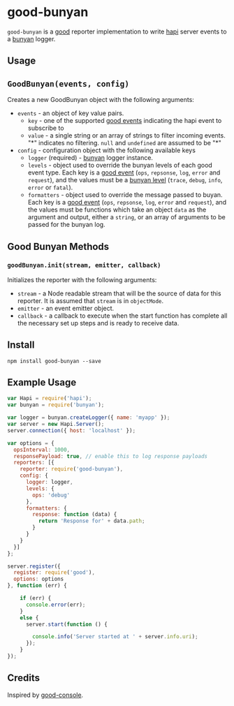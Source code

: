good-bunyan
===

`good-bunyan` is a [good](https://github.com/hapijs/good) reporter implementation to write [hapi](http://hapijs.com/) server events to a [bunyan](https://github.com/trentm/node-bunyan/) logger.


## Usage

## `GoodBunyan(events, config)`
Creates a new GoodBunyan object with the following arguments:

- `events` - an object of key value pairs.
  - `key` - one of the supported [good events](https://github.com/hapijs/good) indicating the hapi event to subscribe to
  - `value` - a single string or an array of strings to filter incoming events. "\*" indicates no filtering. `null` and `undefined` are assumed to be "\*"
- `config` - configuration object with the following available keys
  - `logger` (required) - [bunyan](https://github.com/trentm/node-bunyan/) logger instance.
  - `levels` - object used to override the bunyan levels of each good event type. Each key is a [good event](https://github.com/hapijs/good) (`ops`, `repsonse`, `log`, `error` and `request`), and the values must be a [bunyan level](https://github.com/trentm/node-bunyan#levels) (`trace`, `debug`, `info`, `error` or `fatal`).
  - `formatters` - object used to override the message passed to buyan. Each key is a [good event](https://github.com/hapijs/good) (`ops`, `repsonse`, `log`, `error` and `request`), and the values must be functions which take an object `data` as the argument and output, either a `string`, or an array of arguments to be passed for the bunyan log.

## Good Bunyan Methods
### `goodBunyan.init(stream, emitter, callback)`
Initializes the reporter with the following arguments:

- `stream` - a Node readable stream that will be the source of data for this reporter. It is assumed that `stream` is in `objectMode`.
- `emitter` - an event emitter object.
- `callback` - a callback to execute when the start function has complete all the necessary set up steps and is ready to receive data.

## Install

```
npm install good-bunyan --save
```

## Example Usage

```javascript
var Hapi = require('hapi');
var bunyan = require('bunyan');

var logger = bunyan.createLogger({ name: 'myapp' });
var server = new Hapi.Server();
server.connection({ host: 'localhost' });

var options = {
  opsInterval: 1000,
  responsePayload: true, // enable this to log response payloads
  reporters: [{
    reporter: require('good-bunyan'),
    config: {
      logger: logger,
      levels: {
        ops: 'debug'
      },
      formatters: {
        response: function (data) {
          return 'Response for' + data.path;
        }
      }
    }
  }]
};

server.register({
  register: require('good'),
  options: options
}, function (err) {

    if (err) {
      console.error(err);
    }
    else {
      server.start(function () {

        console.info('Server started at ' + server.info.uri);
      });
    }
});
```

## Credits

Inspired by [good-console](https://github.com/hapijs/good-console/).
